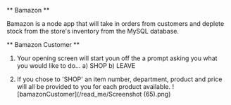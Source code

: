 
** Bamazon **

Bamazon is a node app that will take in orders from customers and deplete stock from the store's inventory from the MySQL database.





** Bamazon Customer **

1) Your opening screen will start youn off the a prompt asking you what you would like to do... 
        a) SHOP
        b) LEAVE

2) If you chose to 'SHOP' an item number, department, product and price will all be provided to you for each product available.
        ![bamazonCustomer](/read_me/Screenshot (65).png)